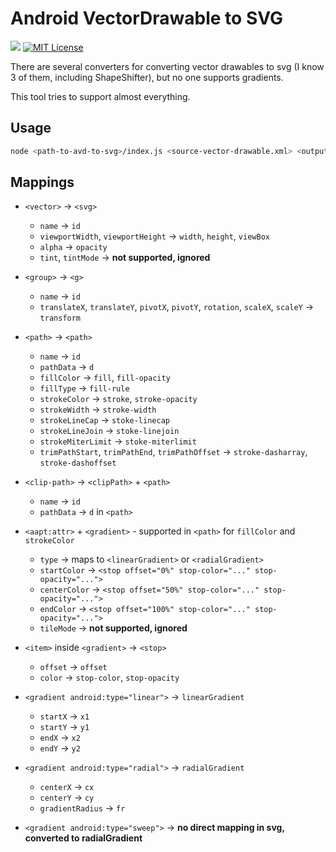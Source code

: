 # Android VectorDrawable to SVG

![](https://img.shields.io/github/tag/restorer/avd-to-svg.svg) [![MIT License](https://img.shields.io/badge/license-MIT-blue.svg?style=flat)](LICENSE.txt)

There are several converters for converting vector drawables to svg (I know 3 of them, including ShapeShifter), but no one supports gradients.

This tool tries to support almost everything.

## Usage

```bash
node <path-to-avd-to-svg>/index.js <source-vector-drawable.xml> <output.svg>
```

## Mappings

- `<vector>` → `<svg>`
    - `name` → `id`
    - `viewportWidth`, `viewportHeight` → `width`, `height`, `viewBox`
    - `alpha` → `opacity`
    - `tint`, `tintMode` → **not supported, ignored**

- `<group>` → `<g>`
    - `name` → `id`
    - `translateX`, `translateY`, `pivotX`, `pivotY`, `rotation`, `scaleX`, `scaleY` → `transform`

- `<path>` → `<path>`
    - `name` → `id`
    - `pathData` → `d`
    - `fillColor` → `fill`, `fill-opacity`
    - `fillType` → `fill-rule`
    - `strokeColor` → `stroke`, `stroke-opacity`
    - `strokeWidth` → `stroke-width`
    - `strokeLineCap` → `stoke-linecap`
    - `strokeLineJoin` → `stoke-linejoin`
    - `strokeMiterLimit` → `stoke-miterlimit`
    - `trimPathStart`, `trimPathEnd`, `trimPathOffset` → `stroke-dasharray`, `stroke-dashoffset`

- `<clip-path>` → `<clipPath>` + `<path>`
    - `name` → `id`
    - `pathData` → `d` in `<path>`

- `<aapt:attr>` + `<gradient>` - supported in `<path>` for `fillColor` and `strokeColor`
    - `type` → maps to `<linearGradient>` or `<radialGradient>`
    - `startColor` → `<stop offset="0%" stop-color="..." stop-opacity="...">`
    - `centerColor` → `<stop offset="50%" stop-color="..." stop-opacity="...">`
    - `endColor` → `<stop offset="100%" stop-color="..." stop-opacity="...">`
    - `tileMode` → **not supported, ignored**

- `<item>` inside `<gradient>` → `<stop>`
    - `offset` → `offset`
    - `color` → `stop-color`, `stop-opacity`

- `<gradient android:type="linear">` → `linearGradient`
    - `startX` → `x1`
    - `startY` → `y1`
    - `endX` → `x2`
    - `endY` → `y2`

- `<gradient android:type="radial">` → `radialGradient`
    - `centerX` → `cx`
    - `centerY` → `cy`
    - `gradientRadius` → `fr`

- `<gradient android:type="sweep">` → **no direct mapping in svg, converted to radialGradient**
